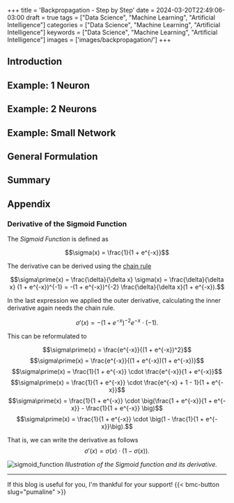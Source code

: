 +++
title = 'Backpropagation - Step by Step'
date = 2024-03-20T22:49:06-03:00
draft = true
tags = ["Data Science", "Machine Learning", "Artificial Intelligence"]
categories = ["Data Science", "Machine Learning", "Artificial Intelligence"]
keywords = ["Data Science", "Machine Learning", "Artificial Intelligence"]
images = ['images/backpropagation/']
+++

## Introduction

## Example: 1 Neuron

## Example: 2 Neurons

## Example: Small Network

## General Formulation

## Summary

## Appendix

### Derivative of the Sigmoid Function

The *Sigmoid Function* is defined as

$$\sigma(x) = \frac{1}{1 + e^{-x}}$$

The derivative can be derived using the [chain rule](https://en.wikipedia.org/wiki/Chain_rule)

$$\sigma\prime(x) = \frac{\delta}{\delta x} \sigma(x) = \frac{\delta}{\delta x} (1 + e^{-x})^{-1} = -(1 + e^{-x})^{-2} \frac{\delta}{\delta x}(1 + e^{-x}).$$

In the last expression we applied the outer derivative, calculating the inner derivative again needs the chain rule.

$$\sigma\prime(x) = -(1 + e^{-x})^{-2} e^{-x} \cdot (-1).$$

This can be reformulated to

$$\sigma\prime(x) = \frac{e^{-x}}{(1 + e^{-x})^2}$$
$$\sigma\prime(x) = \frac{e^{-x}}{(1 + e^{-x})(1 + e^{-x})}$$
$$\sigma\prime(x) = \frac{1}{1 + e^{-x}} \cdot \frac{e^{-x}}{1 + e^{-x}}$$
$$\sigma\prime(x) = \frac{1}{1 + e^{-x}} \cdot \frac{e^{-x} + 1 - 1}{1 + e^{-x}}$$
$$\sigma\prime(x) = \frac{1}{1 + e^{-x}} \cdot \big(\frac{1 + e^{-x}}{1 + e^{-x}} - \frac{1}{1 + e^{-x}} \big)$$
$$\sigma\prime(x) = \frac{1}{1 + e^{-x}} \cdot \big(1 - \frac{1}{1 + e^{-x}}\big).$$

That is, we can write the derivative as follows
$$\sigma\prime(x) = \sigma(x)\cdot(1 - \sigma(x)).$$

![sigmoid_function](/images/loss_functions/sigmoid_function.png)
*Illustration of the Sigmoid function and its derivative.*


---
If this blog is useful for you, I'm thankful for your support!
{{< bmc-button slug="pumaline" >}}

